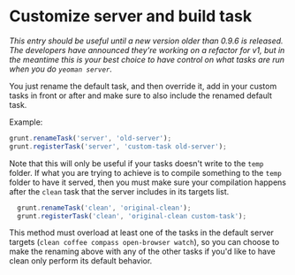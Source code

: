 # Customize server and build task

_This entry should be useful until a new version older than 0.9.6 is released. The developers have announced they're working on a refactor for v1, but in the meantime this is your best choice to have control on what tasks are run when you do ```yeoman server```._

You just rename the default task, and then override it, add in your custom tasks in front or after and make sure to also include the renamed default task.

Example:

```js
grunt.renameTask('server', 'old-server');
grunt.registerTask('server', 'custom-task old-server');
```

Note that this will only be useful if your tasks doesn't write to the `temp` folder. If what you are trying to achieve is to compile something to the `temp` folder to have it served, then you must make sure your compilation happens after the `clean` task that the server includes in its targets list.

```js
  grunt.renameTask('clean', 'original-clean');
  grunt.registerTask('clean', 'original-clean custom-task');
```

This method must overload at least one of the tasks in the default server targets (``clean coffee compass open-browser watch``), so you can choose to make the renaming above with any of the other tasks if you'd like to have clean only perform its default behavior.
